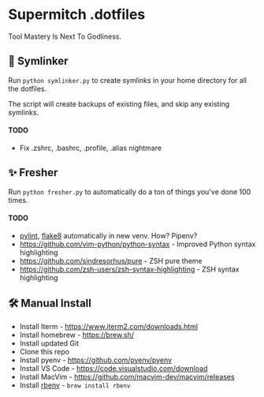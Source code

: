 Supermitch .dotfiles
===================

Tool Mastery Is Next To Godliness.

🔗 Symlinker
-------------

Run `python symlinker.py` to create symlinks in your home directory for all the dotfiles.

The script will create backups of existing files, and skip any existing symlinks.

#### TODO

* Fix .zshrc, .bashrc, .profile, .alias nightmare

✨ Fresher 
-----------

Run `python fresher.py` to automatically do a ton of things you've done 100 times.

#### TODO

* [pylint](https://www.pylint.org/), [flake8](http://flake8.pycqa.org/en/latest/) automatically in new venv. How? Pipenv?
* https://github.com/vim-python/python-syntax - Improved Python syntax highlighting
* https://github.com/sindresorhus/pure - ZSH pure theme
* https://github.com/zsh-users/zsh-syntax-highlighting - ZSH syntax highlighting

🛠 Manual Install
-----------------

* Install Iterm - https://www.iterm2.com/downloads.html
* Install homebrew - https://brew.sh/
* Install updated Git
* Clone this repo
* Install pyenv - https://github.com/pyenv/pyenv
* Install VS Code - https://code.visualstudio.com/download
* Install MacVim - https://github.com/macvim-dev/macvim/releases
* Install [rbenv](https://github.com/rbenv/rbenv) - `brew install rbenv`
